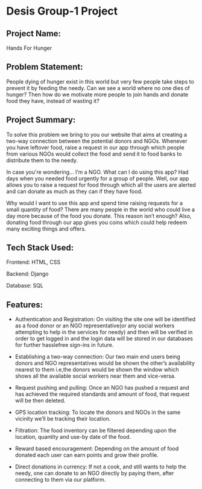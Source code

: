 # Desis Group-1 Project

## Project Name: 
Hands For Hunger

## Problem Statement:

People dying of hunger exist in this world but very few people take steps to prevent it by feeding the needy. Can we see a world where no one dies of hunger? Then how do we motivate more people to join hands and donate food they have, instead of wasting it? 

## Project Summary:

To solve this problem we bring to you our website that aims at creating a two-way connection between the potential donors and NGOs. Whenever you have leftover food, raise a request in our app through which people from various NGOs would collect the food and send it to food banks to distribute them to the needy.

In case you're wondering…
I’m a NGO. What can I do using this app?
Had days when you needed food urgently for a group of people. Well, our app allows you to raise a request for food through which all the users are alerted and can donate as much as they can if they have food.

Why would I want to use this app and spend time raising requests for a small quantity of food?
There are many people in the world who could live a day more because of the food you donate. This reason isn’t enough?
Also, donating food through our app gives you coins which could help redeem many exciting things and offers.


## Tech Stack Used:
Frontend: HTML, CSS

Backend: Django

Database: SQL

## Features:

* Authentication and Registration: On visiting the site one will be identified as a food donor or an NGO representative(or any social workers attempting to help in the services for needy) and then will be verified in order to get logged in and the login data will be stored in our databases for further hasslefree sign-ins in future.

* Establishing a two-way connection: Our two main end users being donors and NGO representatives would be shown the other’s availability nearest to them i.e,the donors would be shown the window which shows all the available social workers near them and vice-versa.

* Request pushing and pulling: Once an NGO has pushed a request and has achieved the required standards and amount of food, that request will be then deleted.

* GPS location tracking: To locate the donors and NGOs in the same vicinity we’ll be tracking their location.

* Filtration: The food inventory can be filtered depending upon the location, quantity and use-by date of the food.

* Reward based encouragement: Depending on the amount of food donated each user can earn points and grow their profile.

* Direct donations in currency: If not a cook, and still wants to help the needy, one can donate to an NGO directly by paying them, after connecting to them via our platform. 











